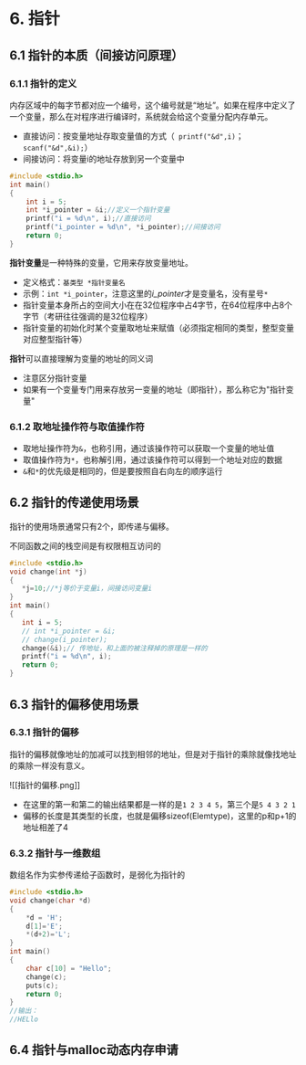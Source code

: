 # 6. 指针

## 6.1 指针的本质（间接访问原理）

### 6.1.1 指针的定义

内存区域中的每字节都对应一个编号，这个编号就是“地址”。如果在程序中定义了一个变量，那么在对程序进行编译时，系统就会给这个变量分配内存单元。

* 直接访问：按变量地址存取变量值的方式（` printf("&d",i)`；`scanf("&d",&i);`）
* 间接访问：将变量i的地址存放到另一个变量中

~~~c
#include <stdio.h>  
int main()  
{  
    int i = 5;  
    int *i_pointer = &i;//定义一个指针变量  
    printf("i = %d\n", i);//直接访问  
    printf("i_pointer = %d\n", *i_pointer);//间接访问  
    return 0;  
}
~~~

**指针变量**是一种特殊的变量，它用来存放变量地址。

* 定义格式：`基类型 *指针变量名`
* 示例：`int *i_pointer`，注意这里的*i_pointer*才是变量名，没有星号`*`
* 指针变量本身所占的空间大小在在32位程序中占4字节，在64位程序中占8个字节（考研往往强调的是32位程序）
* 指针变量的初始化时某个变量取地址来赋值（必须指定相同的类型，整型变量对应整型指针等）

**指针**可以直接理解为变量的地址的同义词

* 注意区分指针变量
* 如果有一个变量专门用来存放另一变量的地址（即指针），那么称它为"指针变量"


### 6.1.2 取地址操作符与取值操作符

* 取地址操作符为`&`，也称引用，通过该操作符可以获取一个变量的地址值
* 取值操作符为`*`，也称解引用，通过该操作符可以得到一个地址对应的数据
* `&`和`*`的优先级是相同的，但是要按照自右向左的顺序运行


## 6.2 指针的传递使用场景

指针的使用场景通常只有2个，即传递与偏移。

不同函数之间的栈空间是有权限相互访问的

 ~~~c
#include <stdio.h>  
void change(int *j)  
{  
    *j=10;//*j等价于变量i，间接访问变量i  
}  
int main()  
{  
    int i = 5;  
    // int *i_pointer = &i;  
    // change(i_pointer);    
    change(&i);// 传地址，和上面的被注释掉的原理是一样的  
    printf("i = %d\n", i);  
    return 0;  
}
 ~~~

## 6.3 指针的偏移使用场景 

### 6.3.1 指针的偏移

指针的偏移就像地址的加减可以找到相邻的地址，但是对于指针的乘除就像找地址的乘除一样没有意义。  

![[指针的偏移.png]]

* 在这里的第一和第二的输出结果都是一样的是`1 2 3 4 5`，第三个是`5 4 3 2 1`
* 偏移的长度是其类型的长度，也就是偏移sizeof(Elemtype)，这里的p和p+1的地址相差了4

### 6.3.2 指针与一维数组

数组名作为实参传递给子函数时，是弱化为指针的

~~~c
#include <stdio.h>  
void change(char *d)  
{  
    *d = 'H';  
    d[1]='E';  
    *(d+2)='L';  
}  
int main()  
{  
    char c[10] = "Hello";  
    change(c);  
    puts(c);  
    return 0;  
}
//输出：
//HELlo
~~~

## 6.4 指针与malloc动态内存申请